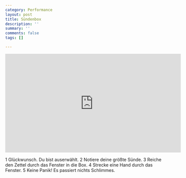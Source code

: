 ```yaml
---
category: Performance
layout: post
title: Sündenbox
description: ''
summary: ''
comments: false
tags: []

---
```

<iframe width="560" height="315" src="https://www.youtube.com/embed/SEZozU6EAxk" frameborder="0" allow="accelerometer; autoplay; clipboard-write; encrypted-media; gyroscope; picture-in-picture" allowfullscreen></iframe>




1 Glückwunsch. Du bist auserwählt.
2 Notiere deine größte Sünde.
3 Reiche den Zettel durch das Fenster in die Box.
4 Strecke eine Hand durch das Fenster.
5 Keine Panik! Es passiert nichts Schlimmes.
